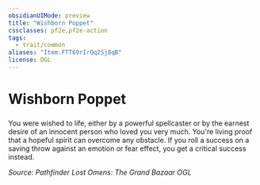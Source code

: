 ```yaml
---
obsidianUIMode: preview
title: "Wishborn Poppet"
cssclasses: pf2e,pf2e-action
tags:
  - trait/common
aliases: "Item.FTT69rIrQq2Sj8qB"
license: OGL
---
```

# Wishborn Poppet

### 






You were wished to life, either by a powerful spellcaster or by the earnest desire of an innocent person who loved you very much. You're living proof that a hopeful spirit can overcome any obstacle. If you roll a success on a saving throw against an emotion or fear effect, you get a critical success instead.

*Source: Pathfinder Lost Omens: The Grand Bazaar*
*OGL*